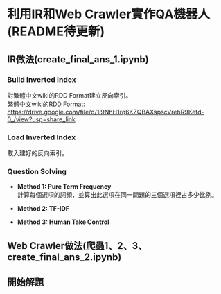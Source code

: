 # 利用IR和Web Crawler實作QA機器人 (README待更新)

## IR做法(create_final_ans_1.ipynb)

### Build Inverted Index
對繁體中文wiki的RDD Format建立反向索引。<br>
繁體中文wiki的RDD Format: <a>https://drive.google.com/file/d/1i9NhH1rq6KZQBAXspscVrehR9Ketd-0_/view?usp=share_link</a>

### Load Inverted Index
載入建好的反向索引。

### Question Solving

- <b>Method 1: Pure Term Frequency</b><br>
  計算每個選項的詞頻，並算出此選項在同一問題的三個選項裡占多少比例。
- <b>Method 2: TF-IDF</b><br>
  
- <b>Method 3: Human Take Control</b><br>

## Web Crawler做法(爬蟲1、2、3、create_final_ans_2.ipynb)

## 開始解題
